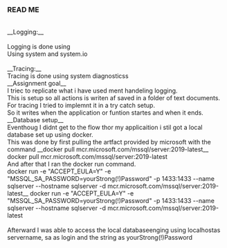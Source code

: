 ### READ ME 
</br>
__Logging:__ </br> 
</br>
Logging is done using 

</br>
Using system and system.io </br>
</br>
__Tracing:__ </br>
Tracing is done using system diagnosticss
</br>
__Assignment goal__ </br>
I triec to replicate what i have used ment handeling logging.</br>
This is setup so all actions is writen af saved in a folder of text documents. 
</br>
For tracing I tried to implemnt it in a try catch setup. </br> 
So it writes when the application or funtion startes and when it ends.   
</br>
__Database setup__ </br>
Eventhoug I didnt get to the flow thor my applicaition i stil got a local database set up using docker. </br>
This was done by first pulling the artfact provided by microsoft with the command __docker pull mcr.microsoft.com/mssql/server:2019-latest__ docker pull mcr.microsoft.com/mssql/server:2019-latest </br>
And after that I ran the docker run command. </br> 
docker run -e "ACCEPT_EULA=Y" -e "MSSQL_SA_PASSWORD=yourStrong(!)Password" -p 1433:1433 --name sqlserver --hostname sqlserver -d mcr.microsoft.com/mssql/server:2019-latest__  docker run -e "ACCEPT_EULA=Y" -e "MSSQL_SA_PASSWORD=yourStrong(!)Password" -p 1433:1433 --name sqlserver --hostname sqlserver -d mcr.microsoft.com/mssql/server:2019-latest </br>  </br>
Afterward I was able to access the local databaseenging using localhostas servername, sa as login and the string as yourStrong(!)Password </br>
